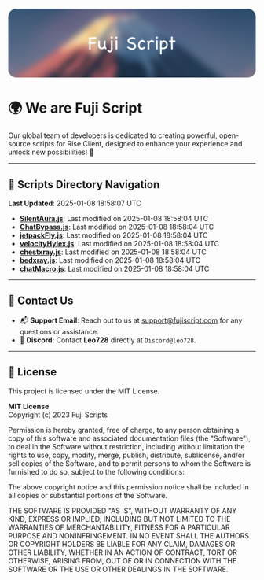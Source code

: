 ![Banner](.github/b.webp)

# 🌍 **We are Fuji Script**

Our global team of developers is dedicated to creating powerful, open-source scripts for Rise Client, designed to enhance your experience and unlock new possibilities! 🌟

---
<!-- SCRIPTS_NAVIGATION_START -->
## 📂 **Scripts Directory Navigation**

**Last Updated**: 2025-01-08 18:58:07 UTC

- **[SilentAura.js](scripts/SilentAura.js)**: Last modified on 2025-01-08 18:58:04 UTC
- **[ChatBypass.js](scripts/ChatBypass.js)**: Last modified on 2025-01-08 18:58:04 UTC
- **[jetpackFly.js](scripts/jetpackFly.js)**: Last modified on 2025-01-08 18:58:04 UTC
- **[velocityHylex.js](scripts/velocityHylex.js)**: Last modified on 2025-01-08 18:58:04 UTC
- **[chestxray.js](scripts/chestxray.js)**: Last modified on 2025-01-08 18:58:04 UTC
- **[bedxray.js](scripts/bedxray.js)**: Last modified on 2025-01-08 18:58:04 UTC
- **[chatMacro.js](scripts/chatMacro.js)**: Last modified on 2025-01-08 18:58:04 UTC

<!-- SCRIPTS_NAVIGATION_END -->

---

## 💬 **Contact Us**  
- 📬 **Support Email**: Reach out to us at [support@fujiscript.com](mailto:support@fujiscript.com) for any questions or assistance.  
- 💬 **Discord**: Contact **Leo728** directly at `Discord@leo728`.

---

## 📜 **License**

This project is licensed under the MIT License.  

**MIT License**  
Copyright (c) 2023 Fuji Scripts  

Permission is hereby granted, free of charge, to any person obtaining a copy of this software and associated documentation files (the "Software"), to deal in the Software without restriction, including without limitation the rights to use, copy, modify, merge, publish, distribute, sublicense, and/or sell copies of the Software, and to permit persons to whom the Software is furnished to do so, subject to the following conditions:  

The above copyright notice and this permission notice shall be included in all copies or substantial portions of the Software.  

THE SOFTWARE IS PROVIDED "AS IS", WITHOUT WARRANTY OF ANY KIND, EXPRESS OR IMPLIED, INCLUDING BUT NOT LIMITED TO THE WARRANTIES OF MERCHANTABILITY, FITNESS FOR A PARTICULAR PURPOSE AND NONINFRINGEMENT. IN NO EVENT SHALL THE AUTHORS OR COPYRIGHT HOLDERS BE LIABLE FOR ANY CLAIM, DAMAGES OR OTHER LIABILITY, WHETHER IN AN ACTION OF CONTRACT, TORT OR OTHERWISE, ARISING FROM, OUT OF OR IN CONNECTION WITH THE SOFTWARE OR THE USE OR OTHER DEALINGS IN THE SOFTWARE.  

